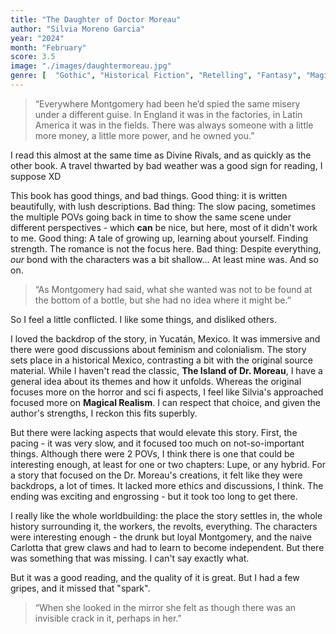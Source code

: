 ```yaml
---
title: "The Daughter of Doctor Moreau"
author: "Silvia Moreno Garcia"
year: "2024"
month: "February"
score: 3.5
image: "./images/daughtermoreau.jpg"
genre: [  "Gothic", "Historical Fiction", "Retelling", "Fantasy", "Magical Realism" ]
---
```


> “Everywhere Montgomery had been he’d spied the same misery under a different guise. In England it was in the factories, in Latin America it was in the fields. There was always someone with a little more money, a little more power, and he owned you.”

I read this almost at the same time as Divine Rivals, and as quickly as the other book. A travel thwarted by bad weather was a good sign for reading, I suppose XD

This book has good things, and bad things. Good thing: it is written beautifully, with lush descriptions. Bad thing: The slow pacing, sometimes the multiple POVs going back in time to show the same scene under different perspectives - which **can** be nice, but here, most of it didn't work to me. Good thing: A tale of growing up, learning about yourself. Finding strength. The romance is not the focus here. Bad thing: Despite everything, *our* bond with the characters was a bit shallow... At least mine was. And so on.

> “As Montgomery had said, what she wanted was not to be found at the bottom of a bottle, but she had no idea where it might be.”

So I feel a little conflicted. I like some things, and disliked others. 

I loved the backdrop of the story, in Yucatán, Mexico. It was immersive and there were good discussions about feminism and colonialism. The story sets place in a historical Mexico, contrasting a bit with the original source material. While I haven't read the classic, **The Island of Dr. Moreau**, I have a general idea about its themes and how it unfolds. Whereas the original focuses more on the horror and sci fi aspects, I feel like Silvia's approached focused more on **Magical Realism**. I can respect that choice, and given the author's strengths, I reckon this fits superbly.

But there were lacking aspects that would elevate this story. First, the pacing - it was very slow, and it focused too much on not-so-important things. Although there were 2 POVs, I think there is one that could be interesting enough, at least for one or two chapters: Lupe, or any hybrid. For a story that focused on the Dr. Moreau's creations, it felt like they were backdrops, a lot of times. It lacked more ethics and discussions, I think. The ending was exciting and engrossing - but it took too long to get there.

I really like the whole worldbuilding: the place the story settles in, the whole history surrounding it, the workers, the revolts, everything. The characters were interesting enough - the drunk but loyal Montgomery, and the naive Carlotta that grew claws and had to learn to become independent. But there was something that was missing. I can't say exactly what.

But it was a good reading, and the quality of it is great. But I had a few gripes, and it missed that "spark".

> “When she looked in the mirror she felt as though there was an invisible crack in it, perhaps in her.” 